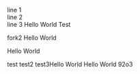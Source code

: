 line 1  
line 2  
line 3
Hello World
Test

fork2
Hello World

Hello World

test
test2 
test3Hello World
Hello World 92o3
